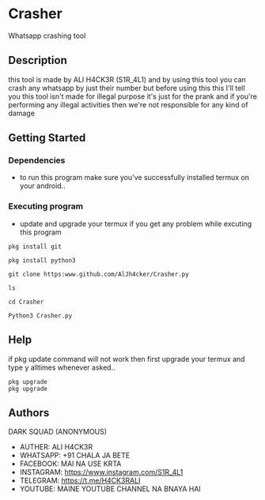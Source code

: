 # Crasher
Whatsapp crashing tool




## Description

this tool is made by ALI H4CK3R (S1R_4L1) and by using this tool you can crash any whatsapp by just their number but before using this this I'll tell you this tool isn't made for illegal purpose it's just for the prank and if you're performing any illegal activities then we're not responsible for any kind of damage 

## Getting Started

### Dependencies

* to run this program make sure you've successfully installed termux on your android..







### Executing program

* update and upgrade your termux if you get any problem while excuting this program
```
pkg install git
```
```
pkg install python3
```
```
git clone https:www.github.com/AlJh4cker/Crasher.py
```
```
ls 
```
```
cd Crasher
```
```
Python3 Crasher.py
```



## Help

if pkg update command will not work then first upgrade your termux and type y alltimes whenever asked..
```
pkg upgrade
pkg upgrade
```

## Authors

DARK SQUAD (ANONYMOUS)

* AUTHER: ALI H4CK3R
* WHATSAPP: +91 CHALA JA BETE
* FACEBOOK: MAI NA USE KRTA
* INSTAGRAM: https://www.instagram.com/S1R_4L1
* TELEGRAM: https://t.me/H4CK3RALI 
* YOUTUBE: MAINE YOUTUBE CHANNEL NA BNAYA HAI

